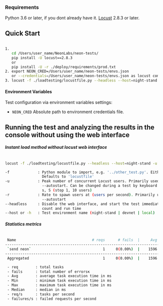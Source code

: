 ### Requirements
Python 3.6 or later, if you dont already have it. 
[Locust](https://docs.locust.io/en/stable/index.html) 2.8.3 or later.

## Quick Start

```bash

1. 
   cd /Users/user_name/NeonLabs/neon-tests/ 
   pip install -U locust==2.8.3 
   or 
   pip install -U -r ./deploy/requirements/prod.txt
2. export NEON_CRED=/Users/user_name/neon-tests/envs.json 
   or --credentials=/Users/user_name/neon-tests/envs.json as locust command linee argument 
3. locust -f ./loadtesting/locustfile.py --headless --host=night-stand -t 60 -u 10 -r 10 --logfile run.log
```

#### Environment Variables

Test configuration via environment variables settings:

- `NEON_CRED`
  Absolute path to environment credentials file.


## Running the test and analyzing the results in the console without using the web interface 

##### Instant load method without locust web interface 
```bash

locust -f ./loadtesting/locustfile.py --headless --host=night-stand -u 10 -r 10

-f             : Python module to import, e.g. '../other_test.py'. Either a .py file or a package directory.
                 Defaults to 'locustfile'
-u             : Peak number of concurrent Locust users. Primarily used together with --headless or
                 --autostart. Can be changed during a test by keyboard inputs w, W (spawn 1, 10 users) and
                 s, S (stop 1, 10 users)
-r             : Rate to spawn users at (users per second). Primarily used together with --headless or
                 --autostart
--headless     : Disable the web interface, and start the test immediately. Use -u and -t to control user
                 count and run time
--host or -h   : Test environment name (night-stand | devnet | local)
```

##### Statistics metrics 
```bash

 Name                                   # reqs      # fails  |     Avg     Min     Max  Median  |   req/s failures/s
---------------------------------------------------------------------------------------------------------------------
 `send neon`                                 1     0(0.00%)  |    1596    1596    1596    1596  |    0.00    0.00
---------------------------------------------------------------------------------------------------------------------
 Aggregated                                  1     0(0.00%)  |    1596    1596    1596    1596  |    0.00    0.00

 - req        : total tasks
 - fails      : total number of errorsк
 - Avg        : average task execution time in ms
 - Min        : minimum task execution time in ms
 - Max        : maximum task execution time in ms
 - Median     : median in ms
 - req/s      : tasks per second
 - failures/s : failed requests per second

```

